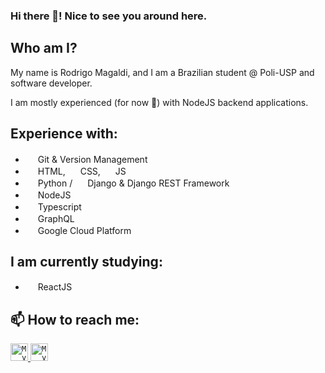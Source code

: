 ### Hi there 👋! Nice to see you around here.

## Who am I?
My name is Rodrigo Magaldi, and I am a Brazilian student @ Poli-USP and software developer.

I am mostly experienced (for now 😬) with NodeJS backend applications.

## Experience with:
- <img width="16" src="https://www.vectorlogo.zone/logos/git-scm/git-scm-icon.svg"/>  Git & Version Management
- <img width="16" src="https://www.vectorlogo.zone/logos/w3_html5/w3_html5-icon.svg"/> HTML, <img width="16" src="https://www.flaticon.com/svg/static/icons/svg/732/732190.svg"/> CSS, <img width="16" src="https://upload.vectorlogo.zone/logos/javascript/images/239ec8a4-163e-4792-83b6-3f6d96911757.svg"/> JS
- <img width="16" src="https://www.vectorlogo.zone/logos/python/python-icon.svg" /> Python / <img width="16" src="https://www.vectorlogo.zone/logos/djangoproject/djangoproject-icon.svg" /> Django & Django REST Framework
- <img width="16" src="https://www.vectorlogo.zone/logos/nodejs/nodejs-icon.svg" /> NodeJS
- <img width="16" src="https://www.vectorlogo.zone/logos/typescriptlang/typescriptlang-icon.svg" /> Typescript
- <img width="16" src="https://www.vectorlogo.zone/logos/graphql/graphql-icon.svg" /> GraphQL
- <img width="16" src="https://www.vectorlogo.zone/logos/google_cloud/google_cloud-icon.svg" /> Google Cloud Platform

## I am currently studying:
- <img width="16" src="https://www.vectorlogo.zone/logos/reactjs/reactjs-icon.svg" /> ReactJS

## 📫 How to reach me:
<a href="https://www.linkedin.com/in/rodrigo-miksian-magaldi/">
  <code><img alt="My linkedin" width="28" src="https://www.flaticon.com/svg/static/icons/svg/174/174857.svg" /></code>
</a>
<a href="mailto:rod.magaldi@gmail.com">
  <code><img alt="My Gmail" width="28" src="https://www.flaticon.com/svg/static/icons/svg/732/732200.svg" /></code>
</a>




<!--
**rodmagaldi/rodmagaldi** is a ✨ _special_ ✨ repository because its `README.md` (this file) appears on your GitHub profile.

Here are some ideas to get you started:

- 🔭 I’m currently working on ...
- 🌱 I’m currently learning ...
- 👯 I’m looking to collaborate on ...
- 🤔 I’m looking for help with ...
- 💬 Ask me about ...
- 📫 How to reach me: ...
- 😄 Pronouns: ...
- ⚡ Fun fact: ...
-->
